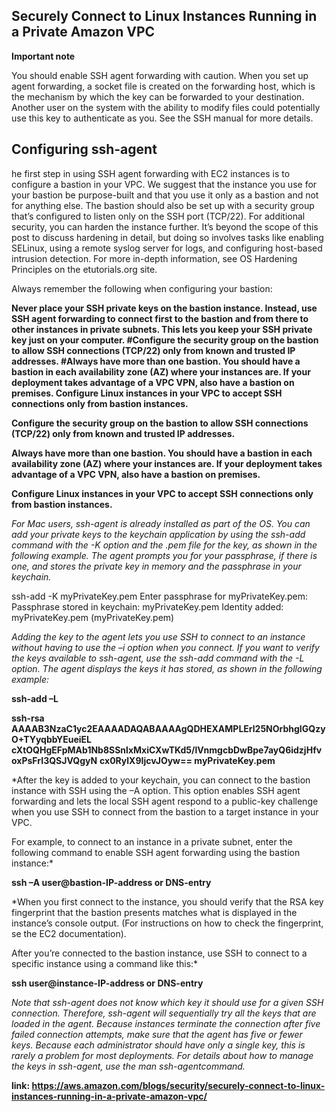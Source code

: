 ## Securely Connect to Linux Instances Running in a Private Amazon VPC
**Important note** 

You should enable SSH agent forwarding with caution. When you set up agent forwarding, a socket file is created on the forwarding host, which is the mechanism by which the key can be forwarded to your destination. Another user on the system with the ability to modify files could potentially use this key to authenticate as you. See the SSH manual for more details.

## Configuring ssh-agent
he first step in using SSH agent forwarding with EC2 instances is to configure a bastion in your VPC. We suggest that the instance you use for your bastion be purpose-built and that you use it only as a bastion and not for anything else. The bastion should also be set up with a security group that’s configured to listen only on the SSH port (TCP/22). For additional security, you can harden the instance further. It’s beyond the scope of this post to discuss hardening in detail, but doing so involves tasks like enabling SELinux, using a remote syslog server for logs, and configuring host-based intrusion detection. For more in-depth information, see OS Hardening Principles on the etutorials.org site.

Always remember the following when configuring your bastion:

**Never place your SSH private keys on the bastion instance. Instead, use SSH agent forwarding to connect first to the bastion and from there to other instances in private subnets. This lets you keep your SSH private key just on your computer.
#Configure the security group on the bastion to allow SSH connections (TCP/22) only from known and trusted IP addresses.
#Always have more than one bastion. You should have a bastion in each availability zone (AZ) where your instances are. If your deployment takes advantage of a VPC VPN, also have a bastion on premises.
Configure Linux instances in your VPC to accept SSH connections only from bastion instances.**

**Configure the security group on the bastion to allow SSH connections (TCP/22) only from known and trusted IP addresses.**

**Always have more than one bastion. You should have a bastion in each availability zone (AZ) where your instances are. If your deployment takes advantage of a VPC VPN, also have a bastion on premises.**

**Configure Linux instances in your VPC to accept SSH connections only from bastion instances.**

*For Mac users, ssh-agent is already installed as part of the OS. You can add your private keys to the keychain application by using the ssh-add command with the -K option and the .pem file for the key, as shown in the following example. The agent prompts you for your passphrase, if there is one, and stores the private key in memory and the passphrase in your keychain.*

ssh-add -K myPrivateKey.pem
Enter passphrase for myPrivateKey.pem:
Passphrase stored in keychain: myPrivateKey.pem
Identity added: myPrivateKey.pem (myPrivateKey.pem)

*Adding the key to the agent lets you use SSH to connect to an instance without having to use the –i <keyfile> option when you connect. If you want to verify the keys available to ssh-agent, use the ssh-add command with the -L option. The agent displays the keys it has stored, as shown in the following example:*

**ssh-add –L**

**ssh-rsa AAAAB3NzaC1yc2EAAAADAQABAAAAgQDHEXAMPLErl25NOrbhgIGQzyO+TYyqbbYEueiEL**
**cXtOQHgEFpMAb1Nb8SSnlxMxiCXwTKd5/lVnmgcbDwBpe7ayQ6idzjHfvoxPsFrI3QSJVQgyN**
**cx0RylX9IjcvJOyw== myPrivateKey.pem**

*After the key is added to your keychain, you can connect to the bastion instance with SSH using the –A option. This option enables SSH agent forwarding and lets the local SSH agent respond to a public-key challenge when you use SSH to connect from the bastion to a target instance in your VPC.

For example, to connect to an instance in a private subnet, enter the following command to enable SSH agent forwarding using the bastion instance:*

**ssh –A user@bastion-IP-address or DNS-entry**

*When you first connect to the instance, you should verify that the RSA key fingerprint that the bastion presents matches what is displayed in the instance’s console output. (For instructions on how to check the fingerprint, se the EC2 documentation).

After you’re connected to the bastion instance, use SSH to connect to a specific instance using a command like this:*

**ssh user@instance-IP-address or DNS-entry**

*Note that ssh-agent does not know which key it should use for a given SSH connection. Therefore, ssh-agent will sequentially try all the keys that are loaded in the agent. Because instances terminate the connection after five failed connection attempts, make sure that the agent has five or fewer keys. Because each administrator should have only a single key, this is rarely a problem for most deployments. For details about how to manage the keys in ssh-agent, use the man ssh-agentcommand.*

**link: https://aws.amazon.com/blogs/security/securely-connect-to-linux-instances-running-in-a-private-amazon-vpc/**

